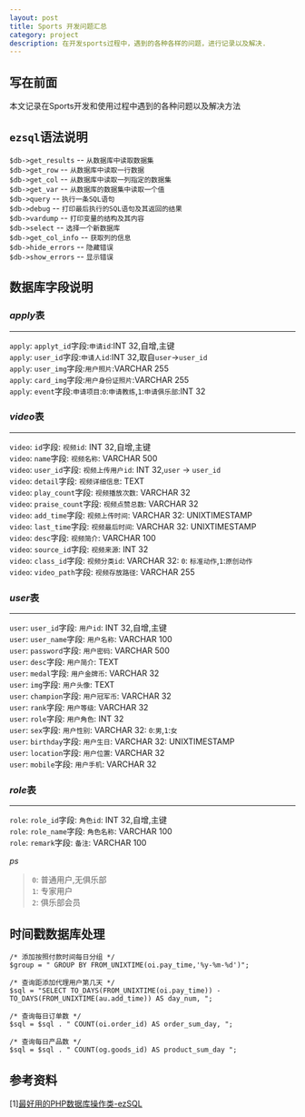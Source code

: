 ```yaml
---
layout: post
title: Sports 开发问题汇总
category: project
description: 在开发sports过程中，遇到的各种各样的问题，进行记录以及解决.
---
```


## 写在前面

本文记录在Sports开发和使用过程中遇到的各种问题以及解决方法

## `ezsql`语法说明

`$db->get_results` -- `从数据库中读取数据集`   
`$db->get_row` -- `从数据库中读取一行数据`  
`$db->get_col` -- `从数据库中读取一列指定的数据集`  
`$db->get_var` -- `从数据库的数据集中读取一个值`  
`$db->query` -- `执行一条SQL语句`  
`$db->debug` -- `打印最后执行的SQL语句及其返回的结果`  
`$db->vardump` -- `打印变量的结构及其内容`  
`$db->select` -- `选择一个新数据库`  
`$db->get_col_info` -- `获取列的信息`  
`$db->hide_errors` -- `隐藏错误`  
`$db->show_errors` -- `显示错误`  

## 数据库字段说明

### *apply*表
---

`apply`: `applyt_id`字段:`申请id`:INT 32,自增,主键  
`apply`: `user_id`字段:`申请人id`:INT 32,取自`user`->`user_id`  
`apply`: `user_img`字段:`用户照片`:VARCHAR 255  
`apply`: `card_img`字段:`用户身份证照片`:VARCHAR 255  
`apply`: `event`字段:`申请项目`:`0`:`申请教练`,`1`:`申请俱乐部`:INT 32  

### *video*表
---

`video`: `id`字段: `视频id`: INT 32,自增,主键  
`video`: `name`字段: `视频名称`: VARCHAR 500  
`video`: `user_id`字段: `视频上传用户id`: INT 32,`user` -> `user_id`  
`video`: `detail`字段: `视频详细信息`: TEXT  
`video`: `play_count`字段: `视频播放次数`: VARCHAR 32    
`video`: `praise_count`字段: `视频点赞总数`: VARCHAR 32   
`video`: `add_time`字段: `视频上传时间`: VARCHAR 32: UNIXTIMESTAMP   
`video`: `last_time`字段: `视频最后时间`: VARCHAR 32: UNIXTIMESTAMP   
`video`: `desc`字段: `视频简介`: VARCHAR 100   
`video`: `source_id`字段: `视频来源`: INT 32   
`video`: `class_id`字段: `视频分类id`: VARCHAR 32: `0`: `标准动作`,`1`:`原创动作`   
`video`: `video_path`字段: `视频存放路径`: VARCHAR 255   

### *user*表
---

`user`: `user_id`字段: `用户id`: INT 32,自增,主键  
`user`: `user_name`字段: `用户名称`: VARCHAR 100  
`user`: `password`字段: `用户密码`: VARCHAR 500  
`user`: `desc`字段: `用户简介`: TEXT  
`user`: `medal`字段: `用户金牌币`: VARCHAR 32  
`user`: `img`字段: `用户头像`: TEXT  
`user`: `champion`字段: `用户冠军币`: VARCHAR 32  
`user`: `rank`字段: `用户等级`: VARCHAR 32  
`user`: `role`字段: `用户角色`: INT 32  
`user`: `sex`字段: `用户性别`: VARCHAR 32: `0`:`男`,`1`:`女`  
`user`: `birthday`字段: `用户生日`: VARCHAR 32: UNIXTIMESTAMP  
`user`: `location`字段: `用户位置`: VARCHAR 32  
`user`: `mobile`字段: `用户手机`: VARCHAR 32  

### *role*表
---

`role`: `role_id`字段: `角色id`: INT 32,自增,主键  
`role`: `role_name`字段: `角色名称`: VARCHAR 100  
`role`: `remark`字段: `备注`: VARCHAR 100  

*ps*

> `0`: 普通用户,无俱乐部  
> `1`: 专家用户  
> `2`: 俱乐部会员


## 时间戳数据库处理

    /* 添加按照付款时间每日分组 */
    $group = " GROUP BY FROM_UNIXTIME(oi.pay_time,'%y-%m-%d')";

    /* 查询距添加代理用户第几天 */
    $sql = "SELECT TO_DAYS(FROM_UNIXTIME(oi.pay_time)) - TO_DAYS(FROM_UNIXTIME(au.add_time)) AS day_num, ";

    /* 查询每日订单数 */
    $sql = $sql . " COUNT(oi.order_id) AS order_sum_day, ";

    /* 查询每日产品数 */
    $sql = $sql . " COUNT(og.goods_id) AS product_sum_day ";

## 参考资料

[1][最好用的PHP数据库操作类-ezSQL][1]

[1]: http://www.3lian.com/edu/2013/07-08/79310.html
